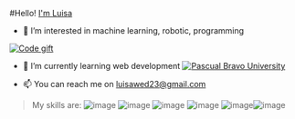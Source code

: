 #Hello! [I'm Luisa](https://github.com/luisaserna674)

- 👀 I’m interested in machine learning, robotic, programming

[![Code gift](https://media.giphy.com/media/UtnxCnjWAOL1J6TNUR/giphy.gif "Code gift")](https://media.giphy.com/media/UtnxCnjWAOL1J6TNUR/giphy.gif "Code gift")

- 🌱 I’m currently learning web development 
[![Pascual Bravo University](https://pascualbravo.edu.co/wp-content/uploads/2019/12/cropped-Institucion_Pascual_Bravo_Logo.png "Pascual Bravo University")](https://pascualbravo.edu.co/wp-content/uploads/2019/12/cropped-Institucion_Pascual_Bravo_Logo.png "Pascual Bravo University")

- 📫 You can reach me on luisawed23@gmail.com

> My skills are:
> ![image](https://user-images.githubusercontent.com/70219034/121132104-552fa480-c7f6-11eb-8d51-cf6213ab39e8.png)  ![image](https://user-images.githubusercontent.com/70219034/121131825-f2d6a400-c7f5-11eb-80b3-0235d422f0aa.png) ![image](https://user-images.githubusercontent.com/70219034/121131878-041fb080-c7f6-11eb-99be-04551496a75f.png)  ![image](https://user-images.githubusercontent.com/70219034/121131914-13066300-c7f6-11eb-8732-c9d0181c2f9d.png) ![image](https://user-images.githubusercontent.com/70219034/121131953-20bbe880-c7f6-11eb-9e40-5d9394c61866.png)![image](https://user-images.githubusercontent.com/70219034/121132248-85774300-c7f6-11eb-8935-a5b0839634df.png)


